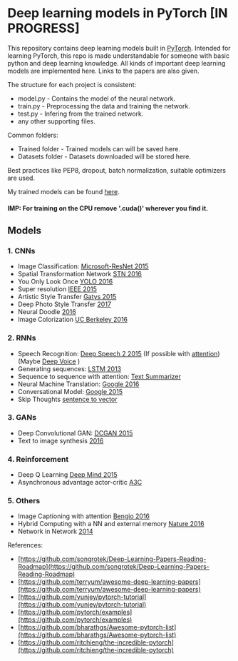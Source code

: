 # Deep learning models in PyTorch [IN PROGRESS]

This repository contains deep learning models built in [PyTorch](http://pytorch.org/). Intended for learning PyTorch, this repo is made understandable for someone with basic python and deep learning knowledge. All kinds of important deep learning models are implemented here. Links to the papers are also given.

The structure for each project is consistent:
* model.py - Contains the model of the neural network.
* train.py - Preprocessing the data and training the network.
* test.py - Infering from the trained network.
* any other supporting files.

Common folders:
* Trained folder - Trained models can will be saved here.
* Datasets folder - Datasets downloaded will be stored here.

Best practices like PEP8, dropout, batch normalization, suitable optimizers are used.

My trained models can be found [here](https://drive.google.com/open?id=0B24n6xHwJ0h0TW5mdWk2QTZIN0k).

#### IMP: For training on the CPU remove '.cuda()' wherever you find it.

## Models

### 1. CNNs
* Image Classification: [Microsoft-ResNet 2015](https://arxiv.org/pdf/1512.03385.pdf)
* Spatial Transformation Network [STN 2016](https://arxiv.org/pdf/1506.02025.pdf)
* You Only Look Once [YOLO 2016](https://arxiv.org/pdf/1506.02640.pdf)
* Super resolution [IEEE 2015](https://arxiv.org/pdf/1501.00092v3.pdf)
* Artistic Style Transfer [Gatys 2015](https://arxiv.org/pdf/1508.06576.pdf)
* Deep Photo Style Transfer [2017](https://arxiv.org/pdf/1703.07511v1.pdf)
* Neural Doodle [2016](https://arxiv.org/pdf/1603.01768.pdf)
* Image Colorization [UC Berkeley 2016](https://arxiv.org/pdf/1603.08511.pdf)

### 2. RNNs
* Speech Recognition: [Deep Speech 2 2015](https://arxiv.org/pdf/1512.02595.pdf) (If possible with [attention](https://arxiv.org/pdf/1508.04395.pdf)) (Maybe [Deep Voice](https://arxiv.org/pdf/1702.07825v2.pdf) )
* Generating sequences: [LSTM 2013](https://arxiv.org/pdf/1308.0850.pdf)
* Sequence to sequence with attention: [Text Summarizer](https://github.com/tensorflow/models/tree/master/textsum)
* Neural Machine Translation: [Google 2016](https://arxiv.org/pdf/1609.08144.pdf)
* Conversational Model: [Google 2015](https://arxiv.org/pdf/1506.05869.pdf)
* Skip Thoughts [sentence to vector](https://arxiv.org/pdf/1506.06726.pdf)

### 3. GANs
* Deep Convolutional GAN: [DCGAN 2015](https://arxiv.org/pdf/1511.06434.pdf)
* Text to image synthesis [2016](https://arxiv.org/pdf/1605.05396v2.pdf)

### 4. Reinforcement
* Deep Q Learning [Deep Mind 2015](https://storage.googleapis.com/deepmind-media/dqn/DQNNaturePaper.pdf)
* Asynchronous advantage actor-critic [A3C](https://arxiv.org/pdf/1602.01783.pdf)

### 5. Others
* Image Captioning with attention [Bengio 2016](https://arxiv.org/pdf/1502.03044.pdf)
* Hybrid Computing with a NN and external memory [Nature 2016](https://www.dropbox.com/s/0a40xi702grx3dq/2016-graves.pdf)
* Network in Network [2014](https://arxiv.org/pdf/1312.4400.pdf)

References:
* [https://github.com/songrotek/Deep-Learning-Papers-Reading-Roadmap](https://github.com/songrotek/Deep-Learning-Papers-Reading-Roadmap)
* [https://github.com/terryum/awesome-deep-learning-papers](https://github.com/terryum/awesome-deep-learning-papers)
* [https://github.com/yunjey/pytorch-tutorial](https://github.com/yunjey/pytorch-tutorial)
* [https://github.com/pytorch/examples](https://github.com/pytorch/examples)
* [https://github.com/bharathgs/Awesome-pytorch-list](https://github.com/bharathgs/Awesome-pytorch-list)
* [https://github.com/ritchieng/the-incredible-pytorch](https://github.com/ritchieng/the-incredible-pytorch)
